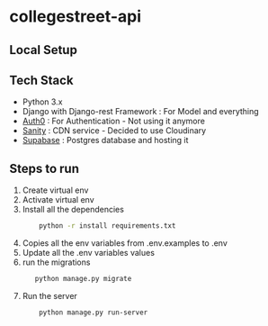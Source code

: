 # collegestreet-api

## Local Setup


## Tech Stack

 - Python 3.x 
 - Django with Django-rest Framework : For Model and everything
 - [Auth0](https://auth0.com/) : For Authentication - Not using it anymore
 - [Sanity](https://www.sanity.io/) : CDN service -  Decided to use Cloudinary
 - [Supabase](https://supabase.com/) : Postgres database and hosting it

 ## Steps to run

 1. Create virtual env
 2. Activate virtual env
 3. Install all the dependencies
    ```bash
        python -r install requirements.txt
    ```
4. Copies all the env variables from .env.examples to .env
5. Update all the .env variables values
6. run the migrations
    ```bash
       python manage.py migrate
    ```
7. Run the server
    ```bash
        python manage.py run-server
    ```
